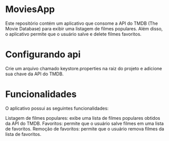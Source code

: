 # MoviesApp
Este repositório contém um aplicativo que consome a API do TMDB (The Movie Database) para exibir uma listagem de filmes populares. Além disso, o aplicativo permite que o usuário salve e delete filmes favoritos.

# Configurando api
Crie um arquivo chamado keystore.properties na raiz do projeto e adicione sua chave da API do TMDB.

# Funcionalidades
O aplicativo possui as seguintes funcionalidades:

Listagem de filmes populares: exibe uma lista de filmes populares obtidos da API do TMDB.
Favoritos: permite que o usuário salve filmes em uma lista de favoritos.
Remoção de favoritos: permite que o usuário remova filmes da lista de favoritos.


